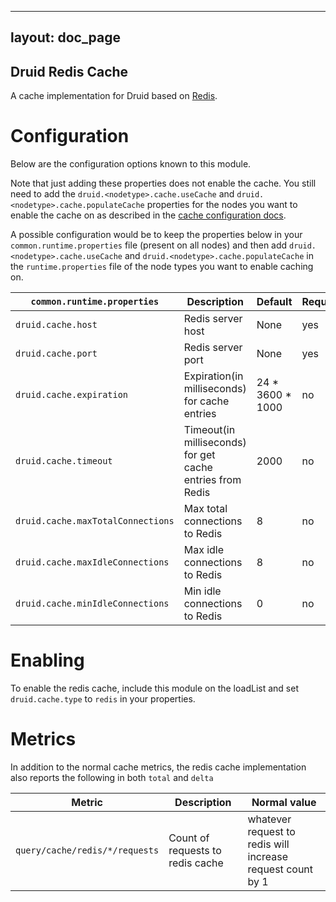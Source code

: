 <!--
  ~ Licensed to the Apache Software Foundation (ASF) under one
  ~ or more contributor license agreements.  See the NOTICE file
  ~ distributed with this work for additional information
  ~ regarding copyright ownership.  The ASF licenses this file
  ~ to you under the Apache License, Version 2.0 (the
  ~ "License"); you may not use this file except in compliance
  ~ with the License.  You may obtain a copy of the License at
  ~
  ~   http://www.apache.org/licenses/LICENSE-2.0
  ~
  ~ Unless required by applicable law or agreed to in writing,
  ~ software distributed under the License is distributed on an
  ~ "AS IS" BASIS, WITHOUT WARRANTIES OR CONDITIONS OF ANY
  ~ KIND, either express or implied.  See the License for the
  ~ specific language governing permissions and limitations
  ~ under the License.
  -->

---
layout: doc_page
---

Druid Redis Cache
--------------------

A cache implementation for Druid based on [Redis](https://github.com/antirez/redis).

# Configuration
Below are the configuration options known to this module.

Note that just adding these properties does not enable the cache. You still need to add the `druid.<nodetype>.cache.useCache` and `druid.<nodetype>.cache.populateCache` properties for the nodes you want to enable the cache on as described in the [cache configuration docs](../../configuration/index.html#cache-configuration).

A possible configuration would be to keep the properties below in your `common.runtime.properties` file (present on all nodes) and then add `druid.<nodetype>.cache.useCache` and `druid.<nodetype>.cache.populateCache` in the `runtime.properties` file of the node types you want to enable caching on.


|`common.runtime.properties`|Description|Default|Required|
|--------------------|-----------|-------|--------|
|`druid.cache.host`|Redis server host|None|yes|
|`druid.cache.port`|Redis server port|None|yes|
|`druid.cache.expiration`|Expiration(in milliseconds) for cache entries|24 * 3600 * 1000|no|
|`druid.cache.timeout`|Timeout(in milliseconds) for get cache entries from Redis|2000|no|
|`druid.cache.maxTotalConnections`|Max total connections to Redis|8|no|
|`druid.cache.maxIdleConnections`|Max idle connections to Redis|8|no|
|`druid.cache.minIdleConnections`|Min idle connections to Redis|0|no|

# Enabling

To enable the redis cache, include this module on the loadList and set `druid.cache.type` to `redis` in your properties.

# Metrics
In addition to the normal cache metrics, the redis cache implementation also reports the following in both `total` and `delta`

|Metric|Description|Normal value|
|------|-----------|------------|
|`query/cache/redis/*/requests`|Count of requests to redis cache|whatever request to redis will increase request count by 1|
